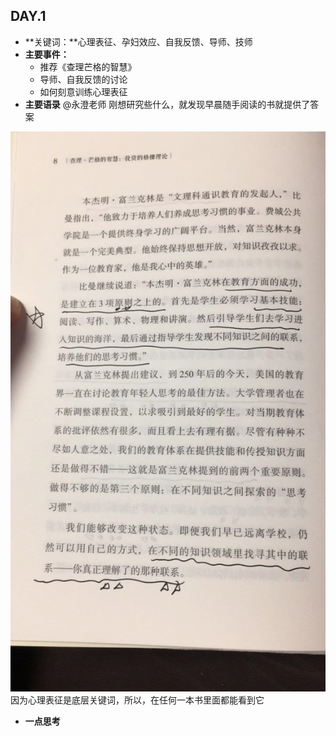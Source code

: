 ## DAY.1
+ **关键词：**心理表征、孕妇效应、自我反馈、导师、技师
+ **主要事件：**
    + 推荐《查理芒格的智慧》
    + 导师、自我反馈的讨论
    + 如何刻意训练心理表征
+ **主要语录**
@永澄老师
刚想研究些什么，就发现早晨随手阅读的书就提供了答案

![](./_image/3fd0e9c72bb329d0646fe22ce6f7d20.jpg)
因为心理表征是底层关键词，所以，在任何一本书里面都能看到它

+ **一点思考**